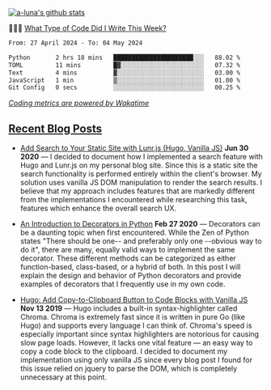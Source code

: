 [![a-luna's github stats](https://github-readme-stats.vercel.app/api?username=a-luna&show_icons=true&icon_color=000000)](https://github.com/a-luna)

👨🏽‍💻 [What Type of Code Did I Write This Week?](https://wakatime.com/@aaronluna)
<!--START_SECTION:waka-->

```txt
From: 27 April 2024 - To: 04 May 2024

Python       2 hrs 18 mins   ██████████████████████░░░   88.02 %
TOML         11 mins         █▓░░░░░░░░░░░░░░░░░░░░░░░   07.32 %
Text         4 mins          ▓░░░░░░░░░░░░░░░░░░░░░░░░   03.00 %
JavaScript   1 min           ▒░░░░░░░░░░░░░░░░░░░░░░░░   01.00 %
Git Config   0 secs          ░░░░░░░░░░░░░░░░░░░░░░░░░   00.25 %
```

<!--END_SECTION:waka-->
_[Coding metrics are powered by Wakatime](https://wakatime.com/@aaronluna)_

<!--blog_posts-->
## [Recent Blog Posts](https://portfolio.aaronluna.dev/blog)
- [Add Search to Your Static Site with Lunr.js (Hugo, Vanilla JS)](https://portfolio.aaronluna.dev/add-search-to-static-site-lunrjs-hugo-vanillajs)
            **Jun 30 2020** &mdash; I decided to document how I implemented a search feature with Hugo and Lunr.js on my personal blog site. Since this is a static site the search functionality is performed entirely within the client's browser. My solution uses vanilla JS DOM manipulation to render the search results. I believe that my approach includes features that are markedly different from the implementations I encountered while researching this task, features which enhance the overall search UX.

- [An Introduction to Decorators in Python](https://portfolio.aaronluna.dev/intro-to-python-decorators)
            **Feb 27 2020** &mdash; Decorators can be a daunting topic when first encountered. While the Zen of Python states "There should be one-- and preferably only one --obvious way to do it", there are many, equally valid ways to implement the same decorator. These different methods can be categorized as either function-based, class-based, or a hybrid of both. In this post I will explain the design and behavior of Python decorators and provide examples of decorators that I frequently use in my own code.

- [Hugo: Add Copy-to-Clipboard Button to Code Blocks with Vanilla JS](https://portfolio.aaronluna.dev/add-copy-button-to-code-blocks-hugo-chroma)
            **Nov 13 2019** &mdash; Hugo includes a built-in syntax-highlighter called Chroma. Chroma is extremely fast since it is written in pure Go (like Hugo) and supports every language I can think of. Chroma's speed is especially important since syntax highlighters are notorious for causing slow page loads. However, it lacks one vital feature — an easy way to copy a code block to the clipboard. I decided to document my implementation using only vanilla JS since every blog post I found for this issue relied on jquery to parse the DOM, which is completely unnecessary at this point.
